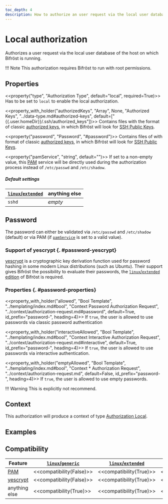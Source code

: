 ```yaml
---
toc_depth: 4
description: How to authorize an user request via the local user database of the host on which Bifröst is running on.
---
```

# Local authorization

Authorizes a user request via the local user database of the host on which Bifröst is running.

!!! Note
    This authorization requires Bifröst to run with root permissions.

## Properties

<<property("type", "Authorization Type", default="local", required=True)>>
Has to be set to `local` to enable the local authorization.

<<property_with_holder("authorizedKeys", "Array", None, "Authorized Keys", "../data-type.md#authorized-keys", default=["{{.user.homeDir}}/.ssh/authorized_keys"])>>
Contains files with the format of classic [authorized keys](../data-type.md#authorized-keys), in which Bifröst will look for [SSH Public Keys](../data-type.md#ssh-public-key).

<<property("password", "Password", "#password")>>
Contains files of with format of classic [authorized keys](../data-type.md#authorized-keys), in which Bifröst will look for [SSH Public Keys](../data-type.md#ssh-public-key).

<<property("pamService", "string", default="<os and edition specific>")>>
If set to a non-empty value, this [PAM](https://wiki.archlinux.org/title/PAM) service will be directly used during the authorization process instead of `/etc/passwd` and `/etc/shadow`.

##### Default settings

| [`linux`/`extended`](../../setup/distribution.md#linux-extended) | anything else |
| - | - |
| `sshd` | _empty_ |

## Password

The password can either be validated via `/etc/passwd` and `/etc/shadow` (default) or via PAM (if [`pamService`](#property-pamService) is set to a valid value).

### Support of yescrypt {. #password-yescrypt}

[yescrypt](https://en.wikipedia.org/wiki/Yescrypt) is a cryptographic key derivation function used for password hashing in some modern Linux distributions (such as Ubuntu). Their support gives Bifröst the possibility to evaluate their passwords, the [`linux`/`extended` edition](../../setup/distribution.md#linux-extended) of Bifröst is required.

### Properties {. #password-properties}

<<property_with_holder("allowed", "Bool Template", "../templating/index.md#bool", "Context Password Authorization Request", "../context/authorization-request.md#password", default=True, id_prefix="password-", heading=4)>>
If `true`, the user is allowed to use passwords via classic password authentication

<<property_with_holder("interactiveAllowed", "Bool Template", "../templating/index.md#bool", "Context Interactive Authorization Request", "../context/authorization-request.md#interactive", default=True, id_prefix="password-", heading=4)>>
If `true`, the user is allowed to use passwords via interactive authentication.

<<property_with_holder("emptyAllowed", "Bool Template", "../templating/index.md#bool", "Context * Authorization Request", "../context/authorization-request.md", default=False, id_prefix="password-", heading=4)>>
If `true`, the user is allowed to use empty passwords.

!!! Warning
    This is explicitly not recommend.

## Context

This authorization will produce a context of type [Authorization Local](../context/authorization.md#local).

## Examples

## Compatibility

| Feature | [`linux`/`generic`](../../setup/distribution.md#linux-generic) | [`linux`/`extended`](../../setup/distribution.md#linux-extended) | [`windows`/`generic`](../../setup/distribution.md#windows-generic) |
| - | - | - | - |
| [PAM](#property-pamService) | <<compatibility(False)>> | <<compatibility(True)>> | <<compatibility(False)>> |
| [yescrypt](#password-yescrypt) | <<compatibility(False)>> | <<compatibility(True)>> | <<compatibility(False)>> |
| anything else | <<compatibility(True)>> | <<compatibility(True)>> | <<compatibility(False)>> |
